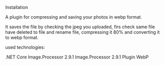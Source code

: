 Installation

A plugin for compressing and saving your photos in webp format.


It saves the file by checking the jpeg you uploaded,
firs check  same file have deleted to file and rename file,
compressing it 80% and converting it to webp format.


used technologies:

.NET Core
Image.Processor 2.9.1
Image.Processor 2.9.1 Plugin WebP
